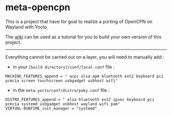meta-opencpn
============

This is a project that have for goal to realize a porting of OpenCPN on Wayland with Yocto.

The [wiki](https://github.com/alan-mushi/meta-opencpn/wiki) can be used as a tutorial for you to build your own version of this project.

***
Everything cannot be carried out on a layer, you will need to manually add :

* in your `[build directory]/conf/local.conf` file :
```text
MACHINE_FEATURES_append = " acpi alsa apm bluetooth ext2 keyboard pci pcmcia screen touchscreen usbgadget usbhost wifi"
```

* in the `meta-yocto/conf/distro/poky.conf` file :
```text
DISTRO_FEATURES_append = " alsa bluetooth ext2 ipsec keyboard pci pcmcia systemd usbgadget usbhost wayland wifi pam"
VIRTUAL-RUNTIME_init_manager = "systemd"
```
